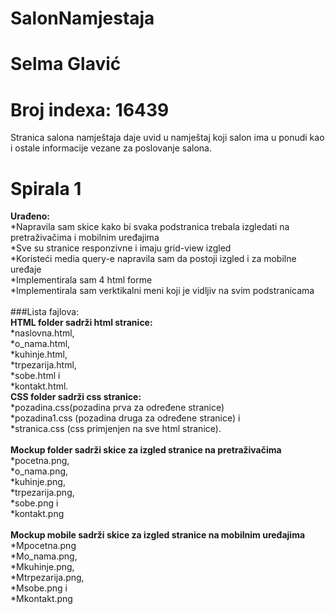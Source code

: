 
# SalonNamjestaja

# Selma Glavić

# Broj indexa: 16439

Stranica salona namještaja daje uvid u namještaj koji salon ima u ponudi kao i ostale informacije vezane za poslovanje salona. 

# Spirala 1

**Urađeno:**<br />
*Napravila sam skice kako bi svaka podstranica trebala izgledati na pretraživačima i mobilnim uređajima<br />
*Sve su stranice responzivne i imaju grid-view izgled<br />
*Koristeći media query-e napravila sam da postoji izgled i za mobilne uređaje<br />
*Implementirala sam 4 html forme<br />
*Implementirala sam verktikalni meni koji je vidljiv na svim podstranicama<br />
<br />
###Lista fajlova:<br />
**HTML folder sadrži html stranice:** <br />
  *naslovna.html,<br /> 
  *o_nama.html, <br />
  *kuhinje.html,<br /> 
  *trpezarija.html, <br />
  *sobe.html i <br />
  *kontakt.html.<br />
**CSS folder sadrži css stranice:**<br />
  *pozadina.css(pozadina prva za određene stranice)<br />
  *pozadina1.css (pozadina druga za određene stranice) i<br />
  *stranica.css (css primjenjen na sve html stranice).<br />
  <br />
**Mockup folder sadrži skice za izgled stranice na pretraživačima**<br />
  *pocetna.png,<br />
  *o_nama.png,<br />
  *kuhinje.png,<br />
  *trpezarija.png,<br />
  *sobe.png i <br />
  *kontakt.png<br />
  <br />
**Mockup mobile sadrži skice za izgled stranice na mobilnim uređajima**<br />
  *Mpocetna.png<br />
  *Mo_nama.png,<br />
  *Mkuhinje.png,<br />
  *Mtrpezarija.png,<br />
  *Msobe.png i <br />
  *Mkontakt.png<br />
